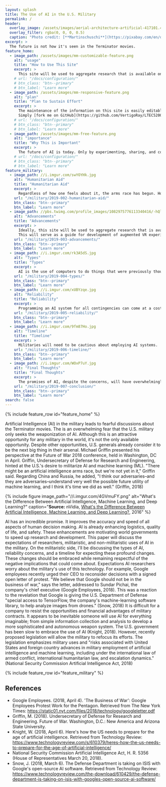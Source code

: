 ```yaml
---
layout: splash
title: The Use of AI in the U.S. Military
permalink: /
header:
  overlay_image: /assets/images/aerial-architecture-artificial-417101.4773x2830.jpg
  overlay_filter: rgba(0, 0, 0, 0.5)
  caption: "Photo credit: [**Martinschuschi**](https://pixabay.com/en/dubai-skyline-city-architecture-2292836/)"
excerpt: >
  The future is not how it's seen in the Terminator movies.
feature_home:
  - image_path: /assets/images/mm-customizable-feature.png
    alt: "usage"
    title: "How to Use This Site"
    excerpt: >
      This site will be used to aggregate research that is available on using AI to augment human experiences. This will serve as a guide for development of augmented VR experiences that will be able to push the boundaries of entertainment while stretching the mind.
    # url: "/docs/configuration/"
    # btn_class: "btn--primary"
    # btn_label: "Learn more"
  - image_path: /assets/images/mm-responsive-feature.png
    alt: "plan"
    title: "Plan to Sustain Effort"
    excerpt: >
      The maintenance of the information on this site is easily editable by anyone in the community that whiches to contribute. 
      Simply [fork me on GitHub](https://github.com/VertigoRay/LTEC5200.ray.pillers.us) and submit a merge request with the desired updates and changes.
    # url: "/docs/configuration/"
    # btn_class: "btn--primary"
    # btn_label: "Learn more"
  - image_path: /assets/images/mm-free-feature.png
    alt: "importance"
    title: "Why This is Important"
    excerpt: >
      The future of AI is today. Only by experimenting, sharing, and collaborating can we responsibly take full advantage of the future.
    # url: "/docs/configuration/"
    # btn_class: "btn--primary"
    # btn_label: "Learn more"
feature_military:
  - image_path: //i.imgur.com/swYOYHk.jpg
    alt: "Humanitarian Aid"
    title: "Humanitarian Aid"
    excerpt: >
      Regardless of how one feels about it, the arms race has begun. However, don't feel like the world is about to end; the military does more than just fight battles ...
    url: "/military/2019-002-humanitarian-aid/"
    btn_class: "btn--primary"
    btn_label: "Learn more"
  - image_path: //pbs.twimg.com/profile_images/1082975776113340416/-hQlqBJA_400x400.jpg
    alt: "Advancements"
    title: "Advancements"
    excerpt: >
      Ideally, this site will be used to aggregate research that is available on using AI to augment user experiences in VR worlds. 
      This will serve as a guide for development of augmented VR experiences that will be able to push the boundaries of entertainment while stretching the mind.
    url: "/military/2019-003-advancements/"
    btn_class: "btn--primary"
    btn_label: "Learn more"
  - image_path: //i.imgur.com/rk3A5dS.jpg
    alt: "Types"
    title: "Types"
    excerpt: >
      AI is the use of computers to do things that were previously thought to only be doable by a human. There are different AI methods in play, including machine learning, deep learning, and neural networks.
    url: "/military/2019-004-types/"
    btn_class: "btn--primary"
    btn_label: "Learn more"
  - image_path: //i.imgur.com/xUBYzqe.jpg
    alt: "Reliability"
    title: "Reliability"
    excerpt: >
      Programming an AI system for all contingencies can come at a cost of reliability. For example, the AI that learned to play Tetris learned to pause the game just before the final piece would fall.
    url: "/military/2019-005-reliability/"
    btn_class: "btn--primary"
    btn_label: "Learn more"
  - image_path: //i.imgur.com/9fm87Ho.jpg
    alt: "Timeline"
    title: "Timeline"
    excerpt: >
      Militaries will need to be cautious about employing AI systems.
    url: "/military/2019-006-timeline/"
    btn_class: "btn--primary"
    btn_label: "Learn more"
  - image_path: //i.imgur.com/WOxP7uY.jpg
    alt: "Final Thoughts"
    title: "Final Thoughts"
    excerpt: >
      The promises of AI, despite the concerns, will have overwhelmingly beneficial effects on the military.
    url: "/military/2019-007-conclusion/"
    btn_class: "btn--primary"
    btn_label: "Learn more"
search: false
---
```

{% include feature_row id="feature_home" %}

Artificial Intelligence (AI) in the military leads to fearful discussions about the Terminator movies.
The is an overwhelming fear that the U.S. military only seeks the weaponization of AI.
Although this is an attractive opportunity for any military in the world, it's not the only available opportunity.
Despite other opportunities, U.S. generals already consider it to be the next big thing in their arsenal.
Michael Griffin presented his perspective at the Future of War 2018 conference, held in Washington, DC in April.
Griffin, Undersecretary of Defense for Research and Engineering, hinted at the U.S.'s desire to militarize AI and machine learning (ML).
"There might be an artificial intelligence arms race, but we're not yet in it," Griffin said.
Regarding China and Russia, he added, "I think our adversaries–and they are adversaries–understand very well the possible future utility of machine learning, and I think it's time we did as well." (Griffin, 2018)

{% include figure image_path="//i.imgur.com/4GVmuFY.png" alt="What's the Difference Between Artificial Intelligence, Machine Learning, and Deep Learning?" caption="<b>Source:</b> nVidia, <a href='https://blogs.nvidia.com/blog/2016/07/29/whats-difference-artificial-intelligence-machine-learning-deep-learning-ai' target='_blank'>What's the Difference Between Artificial Intelligence, Machine Learning, and Deep Learning?</a>, 2016" %}

AI has an incredible promise.
It improves the accuracy and speed of all aspects of human decision making.
AI is already enhancing logistics, quality of life, and safety.
These enhancements are motivating world governments to speed up research and development.
This paper will discuss the expectations of researchers, militaristic, and non-militaristic uses of AI in the military.
On the militaristic side, I'll be discussing the types of AI, reliability concerns, and a timeline for expecting these profound changes.
These changes should be embraced while remaining respectful of the negative implications that could come about.
Expectations AI researchers worry about the military's use of this technology.
For example, Google employees recently urged their CEO to reconsider decisions with a signed open letter of protest.
"We believe that Google should not be in the business of war," says the letter, addressed to Sundar Pichai, the company's chief executive (Google Employees, 2018).
This was a reaction to the revelation that Google is giving the U.S.
Department of Defense "special access to TensorFlow, the company's machine-learning software library, to help analyze images from drones." (Snow, 2018)
It is difficult for a company to resist the opportunities and financial advantages of military contracts.
It appears to be inevitable someone will use AI for everything imaginable; from simple information collection and analysis to develop a more sophisticated and autonomous weapon system.
The U.S. government has been slow to embrace the use of AI (Knight, 2018).
However, recently proposed legislation will allow the military to refocus its efforts.
The legislation emphasizes military uses and "risks associated with United States and foreign country advances in military employment of artificial intelligence and machine learning, including under the international law of armed conflict, international humanitarian law, and escalation dynamics." (National Security Commission Artificial Intelligence Act, 2018)

{% include feature_row id="feature_military" %}

## References

- Google Employees. (2018, April 4). 'The Business of War': Google Employees Protest Work for the Pentagon. Retrieved from The New York Times: https://static01.nyt.com/files/2018/technology/googleletter.pdf
- Griffin, M. (2018). Undersecretary of Defense for Research and Engineering. Future of War. Washington, D.C.: New America and Arizona State University.
- Knight, W. (2018, April 6). Here's how the US needs to prepare for the age of artificial intelligence. Retrieved from Technology Review: https://www.technologyreview.com/s/610379/heres-how-the-us-needs-to-prepare-for-the-age-of-artificial-intelligence/
- National Security Commission Artificial Intelligence Act, H. R. 5356 (House of Representatives March 20, 2018).
- Snow, J. (2018, March 6). The Defense Department is taking on ISIS with Google's open-source AI software. Retrieved from Technology Review: https://www.technologyreview.com/the-download/610429/the-defense-department-is-taking-on-isis-with-googles-open-source-ai-software/